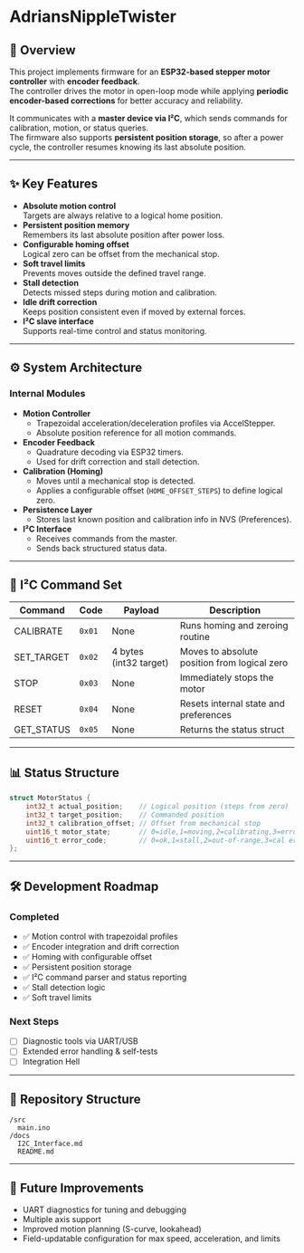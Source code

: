 # AdriansNippleTwister

## 📌 Overview
This project implements firmware for an **ESP32-based stepper motor controller** with **encoder feedback**.  
The controller drives the motor in open-loop mode while applying **periodic encoder-based corrections** for better accuracy and reliability.  

It communicates with a **master device via I²C**, which sends commands for calibration, motion, or status queries.  
The firmware also supports **persistent position storage**, so after a power cycle, the controller resumes knowing its last absolute position.

---

## ✨ Key Features
- **Absolute motion control**  
  Targets are always relative to a logical home position.
- **Persistent position memory**  
  Remembers its last absolute position after power loss.
- **Configurable homing offset**  
  Logical zero can be offset from the mechanical stop.
- **Soft travel limits**  
  Prevents moves outside the defined travel range.
- **Stall detection**  
  Detects missed steps during motion and calibration.
- **Idle drift correction**  
  Keeps position consistent even if moved by external forces.
- **I²C slave interface**  
  Supports real-time control and status monitoring.

---

## ⚙️ System Architecture

### Internal Modules
- **Motion Controller**
  - Trapezoidal acceleration/deceleration profiles via AccelStepper.
  - Absolute position reference for all motion commands.
- **Encoder Feedback**
  - Quadrature decoding via ESP32 timers.
  - Used for drift correction and stall detection.
- **Calibration (Homing)**
  - Moves until a mechanical stop is detected.
  - Applies a configurable offset (`HOME_OFFSET_STEPS`) to define logical zero.
- **Persistence Layer**
  - Stores last known position and calibration info in NVS (Preferences).
- **I²C Interface**
  - Receives commands from the master.
  - Sends back structured status data.

---

## 🔌 I²C Command Set

| Command | Code | Payload | Description |
|----------|------|---------|-------------|
| CALIBRATE | `0x01` | None | Runs homing and zeroing routine |
| SET_TARGET | `0x02` | 4 bytes (int32 target) | Moves to absolute position from logical zero |
| STOP | `0x03` | None | Immediately stops the motor |
| RESET | `0x04` | None | Resets internal state and preferences |
| GET_STATUS | `0x05` | None | Returns the status struct |

---

## 📊 Status Structure

```c
struct MotorStatus {
    int32_t actual_position;    // Logical position (steps from zero)
    int32_t target_position;    // Commanded position
    int32_t calibration_offset; // Offset from mechanical stop
    uint16_t motor_state;       // 0=idle,1=moving,2=calibrating,3=error,4=stop
    uint16_t error_code;        // 0=ok,1=stall,2=out-of-range,3=cal error,6=comm error
};
```

---

## 🛠️ Development Roadmap

### Completed
- ✅ Motion control with trapezoidal profiles
- ✅ Encoder integration and drift correction
- ✅ Homing with configurable offset
- ✅ Persistent position storage
- ✅ I²C command parser and status reporting
- ✅ Stall detection logic
- ✅ Soft travel limits

### Next Steps
- [ ] Diagnostic tools via UART/USB
- [ ] Extended error handling & self-tests
- [ ] Integration Hell

---

## 📂 Repository Structure

```
/src
  main.ino
/docs
  I2C_Interface.md
  README.md
```

---

## 🚀 Future Improvements
- UART diagnostics for tuning and debugging
- Multiple axis support
- Improved motion planning (S-curve, lookahead)
- Field-updatable configuration for max speed, acceleration, and limits
